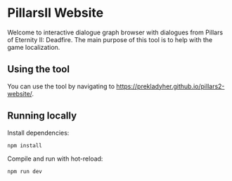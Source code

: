 # PillarsII Website

Welcome to interactive dialogue graph browser with dialogues from Pillars of Eternity II: Deadfire.
The main purpose of this tool is to help with the game localization.


## Using the tool

You can use the tool by navigating to https://prekladyher.github.io/pillars2-website/.


## Running locally

Install dependencies:

```sh
npm install
```

Compile and run with hot-reload:

```sh
npm run dev
```
